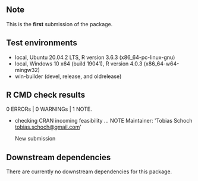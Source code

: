 ## Note

This is the **first** submission of the package.

## Test environments

* local, Ubuntu 20.04.2 LTS, R version 3.6.3 (x86_64-pc-linux-gnu)
* local, Windows 10 x64 (build 19041), R version 4.0.3 (x86_64-w64-mingw32)
* win-builder (devel, release, and oldrelease)

## R CMD check results

0 ERRORs | 0 WARNINGs | 1 NOTE.

* checking CRAN incoming feasibility ... NOTE
  Maintainer: 'Tobias Schoch <tobias.schoch@gmail.com>'

  New submission

## Downstream dependencies

There are currently no downstream dependencies for this package.
